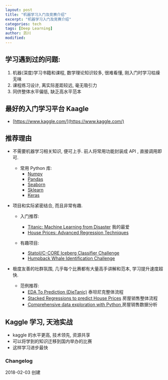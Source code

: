 ```yaml
---
layout: post
title: "机器学习入门及竞赛介绍"
excerpt: "机器学习入门及竞赛介绍"
categories: tech
tags: [Deep Learning]
author: 沥川
modified:
---
```


## 学习遇到过的问题:
1. 机器(深度)学习书籍和课程, 数学理论知识较多, 很难看懂, 刚入门时学习枯燥无味
2. 课程练习设计, 离实际差距较远, 毫无吸引力
3. 同侪整体水平偏低, 缺乏高水平范本

## 最好的入门学习平台 Kaagle

* [https://www.kaggle.com/](https://www.kaggle.com/)

## 推荐理由

- 不需要机器学习相关知识, 便可上手. 前人将常用功能封装成  API , 直接调用即可.

    - 常用 Python 库:
        * [Numpy](http://cs231n.github.io/python-numpy-tutorial/)
        * [Pandas](https://pandas.pydata.org/pandas-docs/stable/tutorials.html)
        * [Seaborn](https://seaborn.pydata.org/tutorial.html)
        * [Sklearn](http://scikit-learn.org/stable/tutorial/index.html)
        * [Keras](https://elitedatascience.com/keras-tutorial-deep-learning-in-python)

- 项目和实际紧密结合, 而且非常有趣.

    - 入门推荐:
        * [Titanic: Machine Learning from Disaster](https://www.kaggle.com/c/titanic) 我的最爱
        * [House Prices: Advanced Regression Techniques](https://www.kaggle.com/c/house-prices-advanced-regression-techniques)

    - 有趣项目:
        * [Statoil/C-CORE Iceberg Classifier Challenge](https://www.kaggle.com/c/statoil-iceberg-classifier-challenge) 
        * [Humpback Whale Identification Challenge](https://www.kaggle.com/c/whale-categorization-playground)

- 极度友善的社群氛围, 几乎每个比赛都有大量高手讲解和范本, 学习提升速度超快.

    - 范例推荐:
        * [EDA To Prediction (DieTanic)](https://www.kaggle.com/ash316/eda-to-prediction-dietanic) 泰坦尼克整体流程
        * [Stacked Regressions to predict House Prices](https://www.kaggle.com/serigne/stacked-regressions-top-4-on-leaderboard/notebook) 房屋销售整体流程
        * [Comprehensive data exploration with Python
        ](https://www.kaggle.com/pmarcelino/comprehensive-data-exploration-with-python) 房屋销售数据分析

## Kaggle 学习, 天池实战 

* kaggle 的水平更高, 技术领先, 资源共享
* 可以将学到的知识迁移到国内举办的比赛
* 这样学习进步最快

### Changelog
2018-02-03 创建
